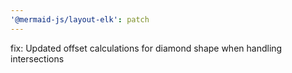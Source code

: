 ```yaml
---
'@mermaid-js/layout-elk': patch
---
```


fix: Updated offset calculations for diamond shape when handling intersections
